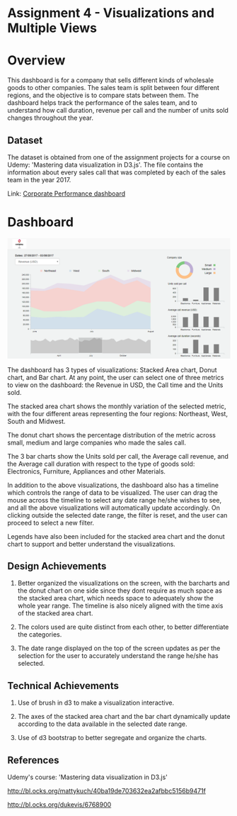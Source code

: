 Assignment 4 - Visualizations and Multiple Views  
===

# Overview

This dashboard is for a company that sells different kinds of wholesale goods to other companies. The sales team is split between four different regions, and the objective is to compare stats between them. The dashboard helps track the performance of the sales team, and to understand how call duration, revenue per call and the number of units sold changes throughout the year.

## Dataset

The dataset is obtained from one of the assignment projects for a course on Udemy: 'Mastering data visualization in D3.js'. The file contains the information about every sales call that was completed by each of the sales team in the year 2017.

Link: [Corporate Performance dashboard](https://umeshnair.github.io/04-MultipleViews/)

# Dashboard

![dashboard](img/dashboard.png)

The dashboard has 3 types of visualizations: Stacked Area chart, Donut chart, and Bar chart. At any point, the user can select one of three metrics to view on the dashboard: the Revenue in USD, the Call time and the Units sold.

The stacked area chart shows the monthly variation of the selected metric, with the four different areas representing the four regions: Northeast, West, South and Midwest.

The donut chart shows the percentage distribution of the metric across small, medium and large companies who made the sales call.

The 3 bar charts show the Units sold per call, the Average call revenue, and the Average call duration with respect to the type of goods sold: Electronics, Furniture, Appliances and other Materials.

In addition to the above visualizations, the dashboard also has a timeline which controls the range of data to be visualized. The user can drag the mouse across the timeline to select any date range he/she wishes to see, and all the above visualizations will automatically update accordingly. On clicking outside the selected date range, the filter is reset, and the user can proceed to select a new filter.

Legends have also been included for the stacked area chart and the donut chart to support and better understand the visualizations.


## Design Achievements

1. Better organized the visualizations on the screen, with the barcharts and the donut chart on one side since they dont require as much space as the stacked area chart, which needs space to adequately show the whole year range. The timeline is also nicely aligned with the time axis of the stacked area chart.

2. The colors used are quite distinct from each other, to better differentiate the categories.

3. The date range displayed on the top of the screen updates as per the selection for the user to accurately understand the range he/she has selected.

## Technical Achievements

1. Use of brush in d3 to make a visualization interactive.

2. The axes of the stacked area chart and the bar chart dynamically update according to the data available in the selected date range.

3. Use of d3 bootstrap to better segregate and organize the charts.


## References

Udemy's course: 'Mastering data visualization in D3.js'

http://bl.ocks.org/mattykuch/40ba19de703632ea2afbbc5156b9471f

http://bl.ocks.org/dukevis/6768900
